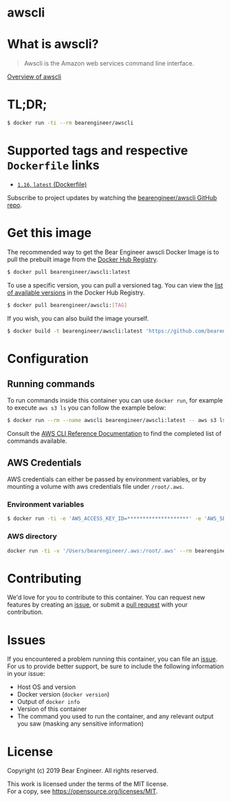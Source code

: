 # awscli

# What is awscli?

> Awscli is the Amazon web services command line interface.

[Overview of awscli](https://docs.aws.amazon.com/cli/index.html)

# TL;DR;

```bash
$ docker run -ti --rm bearengineer/awscli
```

# Supported tags and respective `Dockerfile` links

* [`1.16`, `latest` (Dockerfile)](https://github.com/bearengineer/awscli/blob/Dockerfile)

Subscribe to project updates by watching the [bearengineer/awscli GitHub repo](https://github.com/bearengineer/awscli).

# Get this image

The recommended way to get the Bear Engineer awscli Docker Image is to pull the prebuilt image from the [Docker Hub Registry](https://hub.docker.com/r/bearengineer/awscli).

```bash
$ docker pull bearengineer/awscli:latest
```

To use a specific version, you can pull a versioned tag. You can view the [list of available versions](https://hub.docker.com/r/bearengineer/awscli/tags/) in the Docker Hub Registry.

```bash
$ docker pull bearengineer/awscli:[TAG]
```

If you wish, you can also build the image yourself.

```bash
$ docker build -t bearengineer/awscli:latest 'https://github.com/bearengineer/awscli.git#master'
```

# Configuration

## Running commands

To run commands inside this container you can use `docker run`, for example to execute `aws s3 ls` you can follow the example below:

```bash
$ docker run --rm --name awscli bearengineer/awscli:latest -- aws s3 ls
```

Consult the [AWS CLI Reference Documentation](https://docs.aws.amazon.com/cli/index.html) to find the completed list of commands available.

## AWS Credentials

AWS credentials can either be passed by environment variables, or by mounting a volume with aws credentials file under `/root/.aws`.

### Environment variables

```bash
$ docker run -ti -e 'AWS_ACCESS_KEY_ID=********************' -e 'AWS_SECRET_ACCESS_KEY=****************************************' --rm bearengineer/awscli aws s3 ls
```

### AWS directory

```bash
docker run -ti -v '/Users/bearengineer/.aws:/root/.aws' --rm bearengineer/awscli aws s3
```

# Contributing

We'd love for you to contribute to this container. You can request new features by creating an [issue](https://github.com/bearengineer/awscli/issues), or submit a [pull request](https://github.com/bearengineer/awscli/pulls) with your contribution.

# Issues

If you encountered a problem running this container, you can file an [issue](https://github.com/bearengineer/awscli/issues). For us to provide better support, be sure to include the following information in your issue:

- Host OS and version
- Docker version (`docker version`)
- Output of `docker info`
- Version of this container
- The command you used to run the container, and any relevant output you saw (masking any sensitive information)

# License

Copyright (c) 2019 Bear Engineer. All rights reserved.

This work is licensed under the terms of the MIT license.  
For a copy, see <https://opensource.org/licenses/MIT>.

